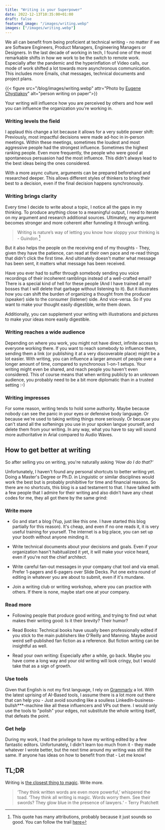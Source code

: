 ```yaml
---
title: "Writing is your Superpower"
date: 2022-12-13T10:35:00+01:00
draft: false
featured_image: "/images/writing.webp"
images: ["/images/writing.webp"]
---
```


We all can benefit from being proficient at technical writing - no matter if we are Software Engineers, Product Managers, Engineering Managers or Designers. In the last decade of working in tech, I found one of the most remarkable shifts in how we work to be the switch to remote work. Especially after the pandemic and the hyperinflation of Video calls, our mode of work shifted a lot towards more asynchronous communication. This includes more Emails, chat messages, technical documents and project plans. 

{{< figure src="/blog/images/writing.webp" attr="Photo by [Eugene Chystiakov](https://unsplash.com/@eugenechystiakov)" alt="person writing on paper">}}
  
Your writing will influence how you are perceived by others and how well you can influence the organization you're working in.

### Writing levels the field
I applaud this change a lot because it allows for a very subtle power shift: Previously, most impactful decisions were made ad-hoc in in-person meetings. Within these meetings, sometimes the loudest and most aggressive people had the strongest influence. Sometimes the highest ranking people. Even more frequently, the people who were good at spontaneous persuasion had the most influence. This didn't always lead to the best ideas being the ones considered. 

With a more async culture, arguments can be prepared beforehand and researched deeper. This allows different styles of thinkers to bring their best to a decision, even if the final decision happens synchronously. 

### Writing brings clarity
Every time I decide to write about a topic, I notice all the gaps in my thinking. To produce anything close to a meaningful output, I need to iterate on my argument and research additional sources. Ultimately, my argument becomes stronger and more coherent after funneling it through writing. 
 
> Writing is nature’s way of letting you know
how sloppy your thinking is - Guindon [^1]

But it also helps the people on the receiving end of my thoughts - They, given they have the patience, can read at their own pace and re-read things that didn't click the first time. And ultimately doesn't matter what message has been sent, it matters what message has been received.

Have you ever had to suffer through somebody sending you voice recordings of their incoherent ramblings instead of a well-crafted email? There is a special kind of hell for these people (And I have trained all my bosses that I will delete that garbage without listening to it). But it illustrates how you can shift the burden of organizing a thought from the producer (speaker) side to the consumer (listener) side. And vice-versa. So if you want to make your thought easily digestible, write them down.

Additionally, you can supplement your writing with illustrations and pictures to make your ideas more easily digestible.

### Writing reaches a wide audience

Depending on where you work, you might not have direct, infinite access to everyone working there. If you want to reach somebody to influence them, sending them a link (or publishing it at a very discoverable place) might be a lot easier. With writing, you can influence a larger amount of people over a longer amount of time, compared to synchronous 1-on-1 setups. Your writing might even be shared, and reach people you haven't even considered. This of course means that when writing publicly to an unknown audience, you probably need to be a bit more diplomatic than in a trusted setting :-)

### Writing impresses 

For some reason, writing tends to hold some authority. Maybe because nobody can see the panic in your eyes or defensive body language. Or because we're used to taking writing things more seriously. Or because you can't stand all the softenings you use in your spoken langue yourself, and delete them from your writing. In any way, what you have to say will sound more authoritative in Arial compared to Audio Waves. 

## How to get better at writing

So after selling you on writing, you're naturally asking _‘How do I do that?‘_ 

Unfortunately, I haven't found any personal shortcuts to better writing yet. Doing a Master's Degree or Ph.D. in Linguistic or similar disciplines would work the best but is probably prohibitive for time and financial reasons. So there are no shortcuts, this blog is a sad testament to that. I have talked with a few people that I admire for their writing and also didn't have any cheat codes for me, they all got there by the same grind:

### Write more
* Go and start a blog (Yup, just like this one. I have started this blog partially for this reason). It's cheap, and even if no one reads it, it is very useful training for yourself. The internet is a big place, you can set up your booth without anyone minding it.

* Write technical documents about your decisions and goals. Even if your organization hasn't habitualized it yet, it will make your voice heard, even if you're not the chief architect.

* Write careful fan-out messages in your company chat tool and via email. Prefer 1-pagers and 6-pagers over Slide Decks. Put one extra round of editing in whatever you are about to submit, even if it's mundane.

* Join a writing club or writing workshop, where you can practice with others. If there is none, maybe start one at your company.

### Read more

* Following people that produce good writing, and trying to find out what makes their writing good: Is it their brevity? Their humor?

* Read Books: Technical books have usually been professionally edited if you stick to the main publishers like O’Reilly and Manning. Maybe avoid weird self-published fan fiction as a reference. But fiction writing can be insightful as well.

* Read your own writing: Especially after a while, go back. Maybe you have come a long way and your old writing will look cringy, but I would take that as a sign of growth.

### Use tools

Given that English is not my first language, I rely on [Grammarly](https://grammarly.com) a lot. With the latest uprising of AI-Based tools, I assume there is a lot more out there that can help you - Just avoid sounding like a soulless LinkedIn-business-bullsh***-machine like all these influencers and VPs out there. I would only use the tools to "polish" your edges, not substitute the whole writing itself, that defeats the point.

### Get help
During my work, I had the privilege to have my writing edited by a few fantastic editors. Unfortunately, I didn't learn too much from it - they made whatever I wrote better, but the next time around my writing was still the same. If anyone has ideas on how to benefit from that - Let me know!

## TL;DR

Writing is [the closest thing to magic](https://brooker.co.za/blog/2022/11/08/writing.html). Write more.

> ‘They think written words are even more powerful,’ whispered the toad. ‘They think all writing is magic. Words worry them. See their swords? They glow blue in the presence of lawyers.‘ - Terry Pratchett

[^1]: This quote has many attributions, probably because it just sounds so good. You can follow the trail [here](https://dl.acm.org/doi/pdf/10.1145/2736348)